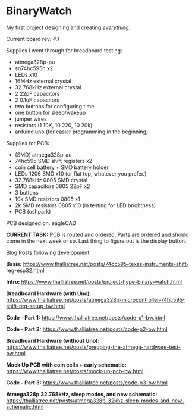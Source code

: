 # BinaryWatch
My first project designing and creating *everything*. 

Current board rev: *4.1*

Supplies I went through for breadboard testing:
  * atmega328p-pu
  * sn74hc595n x2
  * LEDs x10 
  * 16MHz external crystal
  * 32.768kHz external crystal
  * 2 22pF capacitors
  * 2 0.1uF capacitors
  * two buttons for configuring time
  * one button for sleep/wakeup
  * jumper wires
  * resistors (1 10K, 10 220, 10 20k)
  * arduino uno (for easier programming in the beginning)
  
Supplies for PCB:
  * (SMD) atmega328p-au 
  * 74hc595 SMD shift registers x2
  * coin cell battery + SMD battery holder
  * LEDs 1206 SMD x10 (or flat top, whatever you prefer.)
  * 32.768kHz 0805 SMD crystal
  * SMD capacitors 0805 22pF x2
  * 3 buttons
  * 10k SMD resistors 0805 x1
  * 2k SMD resistors 0805 x10 (in testing for LED brightness)
  * PCB (oshpark) 

PCB designed on: eagleCAD



**CURRENT TASK:** PCB is routed and ordered. Parts are ordered and should come in the next week or so. Last thing to figure out is the display button.


Blog Posts following development:

**Basis:**   https://www.thalliatree.net/posts/74dc595-texas-instruments-shift-reg-esp32.html

**Intro:**   https://www.thalliatree.net/posts/project-hype-binary-watch.html

**Breadboard Hardware (with Uno):**   https://www.thalliatree.net/posts/atmega328p-microcontroller-74hc595-shift-reg-setup-bw.html

**Code - Part 1:**   https://www.thalliatree.net/posts/code-p1-bw.html

**Code - Part 2:**   https://www.thalliatree.net/posts/code-p2-bw.html

**Breadboard Hardware (without Uno):** https://www.thalliatree.net/posts/prepping-the-atmega-hardware-test-bw.html

**Mock Up PCB with coin cells + early schematic:** https://www.thalliatree.net/posts/mock-up-pcb-bw.html

**Code - Part 3:** https://www.thalliatree.net/posts/code-p3-bw.html

**Atmega328p 32.768kHz, sleep modes, and new schematic:** https://thalliatree.net/posts/atmega328p-32khz-sleep-modes-and-new-schematic.html
